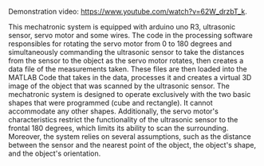 Demonstration video: https://www.youtube.com/watch?v=62W_drzbT_k.

This mechatronic system is equipped with arduino uno R3, ultrasonic sensor, servo motor and some wires.
The code in the processing software responsibles for rotating the servo motor from 0 to 180 degrees and simultaneously commanding the ultrasonic sensor to take the distances from the sensor to the object as the servo motor rotates, then creates a data file of the measurements taken.
These files are then loaded into the MATLAB Code that takes in the data, processes it and creates a virtual 3D image of the object that was scanned by the ultrasonic sensor.
The mechatronic system is designed to operate exclusively with the two basic shapes that were programmed (cube and rectangle). It cannot accommodate any other shapes. Additionally, the servo motor's characteristics restrict the functionality of the ultrasonic sensor to the frontal 180 degrees, which limits its ability to scan the surrounding. Moreover, the system relies on several assumptions, such as the distance between the sensor and the nearest point of the object, the object's shape, and the object's orientation.
